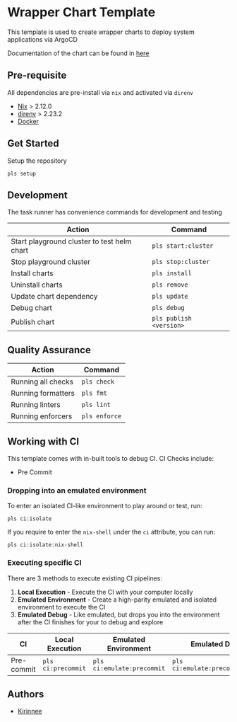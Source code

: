# Wrapper Chart Template

This template is used to create wrapper charts to deploy system applications via ArgoCD

Documentation of the chart can be found in [here](./chart/README.md)

## Pre-requisite

All dependencies are pre-install via `nix` and activated via `direnv`

- [Nix](https://nixos.org/) > 2.12.0
- [direnv](https://direnv.net/) > 2.23.2
- [Docker](https://hub.docker.com/)

## Get Started

Setup the repository

```
pls setup
```

## Development

The task runner has convenience commands for development and testing

| Action                                      | Command                 |
| ------------------------------------------- | ----------------------- |
| Start playground cluster to test helm chart | `pls start:cluster`     |
| Stop playground cluster                     | `pls stop:cluster`      |
| Install charts                              | `pls install`           |
| Uninstall charts                            | `pls remove`            |
| Update chart dependency                     | `pls update`            |
| Debug chart                                 | `pls debug`             |
| Publish chart                               | `pls publish <version>` |

## Quality Assurance

| Action             | Command       |
| ------------------ | ------------- |
| Running all checks | `pls check`   |
| Running formatters | `pls fmt`     |
| Running linters    | `pls lint`    |
| Running enforcers  | `pls enforce` |

## Working with CI

This template comes with in-built tools to debug CI.
CI Checks include:

- Pre Commit

### Dropping into an emulated environment

To enter an isolated CI-like environment to play around or test, run:

```
pls ci:isolate
```

If you require to enter the `nix-shell` under the `ci` attribute, you can run:

```
pls ci:isolate:nix-shell
```

### Executing specific CI

There are 3 methods to execute existing CI pipelines:

1. **Local Execution** - Execute the CI with your computer locally
2. **Emulated Environment** - Create a high-parity emulated and isolated environment to execute the CI
3. **Emulated Debug** - Like emulated, but drops you into the environment after the CI finishes for your to debug and explore

| CI         | Local Execution    | Emulated Environment       | Emulated Debug                   |
| ---------- | ------------------ | -------------------------- | -------------------------------- |
| Pre-commit | `pls ci:precommit` | `pls ci:emulate:precommit` | `pls ci:emulate:precommit:debug` |

## Authors

- [Kirinnee](mailto:kirinnee97@gmail.com)
